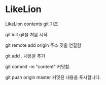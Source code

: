 # LikeLion
LikeLion contents
git 기초

git init
git을 처음 시작

git remote add origin 주소
깃을 연결함

git add .
내용을 추가

git commit -m "content"
커밋함.

git push origin master
커밋된 내용을 푸시합니다.

